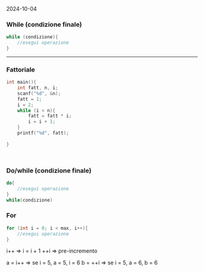 2024-10-04


### While (condizione finale)
``` C
while (condizione){
	//esegui operazione
}

```

---

### Fattoriale
``` C
int main(){
	int fatt, n, i;
	scanf("%d", &n);
	fatt = 1;
	i = 2;
	while (i < n){
		fatt = fatt * i;
		i = i + 1;
	}
	printf("%d", fatt);
	
}
```


```Java



```

### Do/while  (condizione finale)
```C
do{
	//esegui operazione
}
while(condizione)
```

### For
```C
for (int i = 0; i < max, i++){
	//esegui operazione
}
```

i++ => i = i + 1
++i => pre-incremento

a = i++ => se i = 5, a = 5, i = 6
b = ++i => se i = 5, a = 6, b = 6



